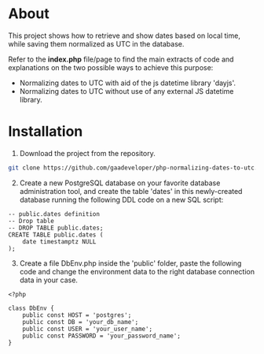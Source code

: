 # About

This project shows how to retrieve and show dates based on local time, while saving them normalized as UTC in the database.

Refer to the **index.php** file/page to find the main extracts of code and explanations on the two possible ways to achieve this purpose:
- Normalizing dates to UTC with aid of the js datetime library 'dayjs'.
- Normalizing dates to UTC without use of any external JS datetime library.


# Installation

1. Download the project from the repository.

```bash
git clone https://github.com/gaadeveloper/php-normalizing-dates-to-utc.git
```

2. Create a new PostgreSQL database on your favorite database administration tool, and create the table 'dates' in this newly-created database running the following DDL code on a new SQL script:

```
-- public.dates definition
-- Drop table
-- DROP TABLE public.dates;
CREATE TABLE public.dates (
	date timestamptz NULL
);
```

3. Create a file DbEnv.php inside the 'public' folder, paste the following code and change the environment data to the right database connection data in your case.

```
<?php

class DbEnv {
    public const HOST = 'postgres';
    public const DB = 'your_db_name';
    public const USER = 'your_user_name';
    public const PASSWORD = 'your_password_name';
}
````
